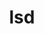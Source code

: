 ---
title: "lsd"
layout: cache
categories: [package, develop-2025-04-13]
meta: {"compilers": ["apple-clang@16.0.0", "gcc@10.5.0", "gcc@13.3.0"], "num_specs": 3, "num_specs_by_stack": {"developer-tools-aarch64-linux-gnu": 1, "developer-tools-darwin": 1, "developer-tools-x86_64_v3-linux-gnu": 1, "root": 3}, "oss": ["centos7", "rhel8", "sequoia"], "platforms": ["darwin", "linux"], "stacks": ["developer-tools-aarch64-linux-gnu", "developer-tools-darwin", "developer-tools-x86_64_v3-linux-gnu", "root"], "targets": ["aarch64", "x86_64_v3"], "versions": ["1.0.0"]}
spec_details: [{"compiler": "gcc@10.5.0", "hash": "5366qayno7264solj7bvf5kwf47ehhc5", "os": "centos7", "platform": "linux", "size": "-", "stacks": ["developer-tools-x86_64_v3-linux-gnu", "root"], "target": "x86_64_v3", "variants": ["build_system=cargo"], "versions": ["1.0.0"]}, {"compiler": "apple-clang@16.0.0", "hash": "mvpdirycvpy6kf7mphlrj3dshvvo73yj", "os": "sequoia", "platform": "darwin", "size": "-", "stacks": ["developer-tools-darwin", "root"], "target": "aarch64", "variants": ["build_system=cargo"], "versions": ["1.0.0"]}, {"compiler": "gcc@13.3.0", "hash": "wikyvf5isgfemoodk35cwrvtje5oqhlu", "os": "rhel8", "platform": "linux", "size": "-", "stacks": ["developer-tools-aarch64-linux-gnu", "root"], "target": "aarch64", "variants": ["build_system=cargo"], "versions": ["1.0.0"]}]
---